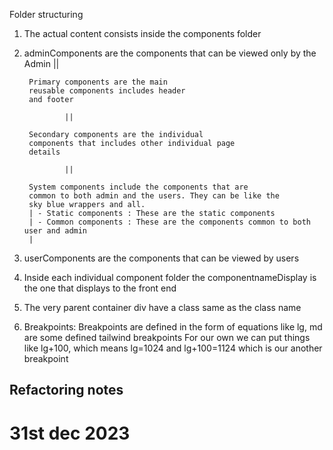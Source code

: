 Folder structuring 

1. The actual content consists inside the components folder 
2. adminComponents are the components that can be viewed only by the Admin
                ||

        Primary components are the main 
        reusable components includes header
        and footer 

                ||

        Secondary components are the individual 
        components that includes other individual page
        details

                || 

        System components include the components that are
        common to both admin and the users. They can be like the 
        sky blue wrappers and all.
        | - Static components : These are the static components
        | - Common components : These are the components common to both user and admin
        |

3. userComponents are the components that can be viewed by users
4. Inside each individual component folder the componentnameDisplay is the one that displays to the front end
5. The very parent container div have a class same as the class name
6. Breakpoints:
        Breakpoints are defined in the form of equations like lg, md are some defined tailwind breakpoints
        For our own we can put things like lg+100, which means lg=1024 and lg+100=1124 which is our another breakpoint


## Refactoring notes
 # 31st dec 2023
 
 
